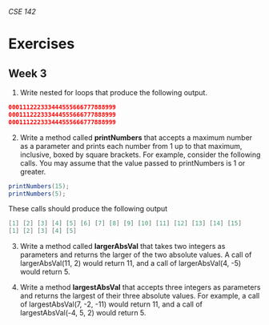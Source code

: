 _CSE 142_
# Exercises
## Week 3

1. Write nested for loops that produce the following output.

  ```java
  000111222333444555666777888999
  000111222333444555666777888999
  000111222333444555666777888999
  ```

2. Write a method called __printNumbers__ that accepts a maximum number as a parameter and prints each number from 1 up to that maximum, inclusive, boxed by square brackets. For example, consider the following calls. You may assume that the value passed to printNumbers is 1 or greater.

  ```java
  printNumbers(15);
  printNumbers(5);
  ```
  These calls should produce the following output
  ```java
  [1] [2] [3] [4] [5] [6] [7] [8] [9] [10] [11] [12] [13] [14] [15]
  [1] [2] [3] [4] [5]
  ```

3. Write a method called __largerAbsVal__ that takes two integers as parameters and returns the larger of the two absolute values. A call of largerAbsVal(11, 2) would return 11, and a call of largerAbsVal(4, -5) would return 5.

4. Write a method __largestAbsVal__ that accepts three integers as parameters and returns the largest of their three absolute values. For example, a call of largestAbsVal(7, -2, -11) would return 11, and a call of largestAbsVal(-4, 5, 2) would return 5.
